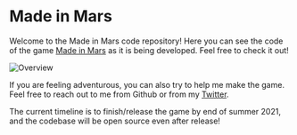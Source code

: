 # Made in Mars

Welcome to the Made in Mars code repository! Here you can see the code of the game [Made in Mars](http://madeinmarsgame.com/) as it is being developed. Feel free to check it out! 

![Overview](/RandomOverview.gif)

If you are feeling adventurous, you can also try to help me make the game. Feel free to reach out to me from Github or from my [Twitter](https://twitter.com/atahan_game_dev).

The current timeline is to finish/release the game by end of summer 2021, and the codebase will be open source even after release!
